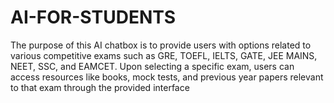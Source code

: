 # AI-FOR-STUDENTS
The purpose of this AI chatbox is to provide users with options related to various competitive exams such as GRE, TOEFL, IELTS, GATE, JEE MAINS, NEET, SSC, and EAMCET. Upon selecting a specific exam, users can access resources like books, mock tests, and previous year papers relevant to that exam through the provided interface
